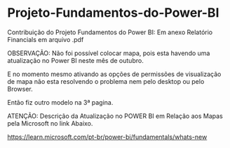 # Projeto-Fundamentos-do-Power-BI
Contribuição do Projeto Fundamentos do Power BI: Em anexo Relatório Financials em arquivo .pdf

OBSERVAÇÃO: Não foi possível colocar mapa, pois esta havendo uma atualização no Power BI neste mês de outubro. 

E no momento mesmo ativando as opções de permissões de visualização de mapa não esta resolvendo o problema nem pelo desktop ou pelo Browser.

Então fiz outro modelo na 3ª pagina.

ATENÇÃO: Descrição da Atualização no POWER BI em Relação aos Mapas pela Microsoft no link Abaixo.

https://learn.microsoft.com/pt-br/power-bi/fundamentals/whats-new

